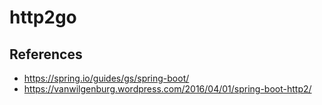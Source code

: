 # http2go



## References
* https://spring.io/guides/gs/spring-boot/
* https://vanwilgenburg.wordpress.com/2016/04/01/spring-boot-http2/